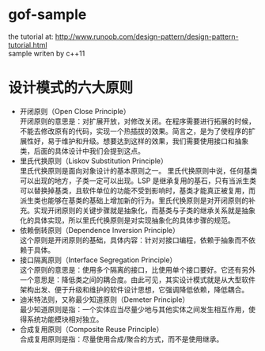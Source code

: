 # gof-sample

the tutorial at: http://www.runoob.com/design-pattern/design-pattern-tutorial.html  
sample writen by c++11

# 设计模式的六大原则  
- 开闭原则（Open Close Principle）  
      开闭原则的意思是：对扩展开放，对修改关闭。在程序需要进行拓展的时候，不能去修改原有的代码，实现一个热插拔的效果。简言之，是为了使程序的扩展性好，易于维护和升级。想要达到这样的效果，我们需要使用接口和抽象类，后面的具体设计中我们会提到这点。  
- 里氏代换原则（Liskov Substitution Principle）  
        里氏代换原则是面向对象设计的基本原则之一。 里氏代换原则中说，任何基类可以出现的地方，子类一定可以出现。LSP 是继承复用的基石，只有当派生类可以替换掉基类，且软件单位的功能不受到影响时，基类才能真正被复用，而派生类也能够在基类的基础上增加新的行为。里氏代换原则是对开闭原则的补充。实现开闭原则的关键步骤就是抽象化，而基类与子类的继承关系就是抽象化的具体实现，所以里氏代换原则是对实现抽象化的具体步骤的规范。  
- 依赖倒转原则（Dependence Inversion Principle）  
      这个原则是开闭原则的基础，具体内容：针对对接口编程，依赖于抽象而不依赖于具体。  
- 接口隔离原则（Interface Segregation Principle）  
这个原则的意思是：使用多个隔离的接口，比使用单个接口要好。它还有另外一个意思是：降低类之间的耦合度。由此可见，其实设计模式就是从大型软件架构出发、便于升级和维护的软件设计思想，它强调降低依赖，降低耦合。  
- 迪米特法则，又称最少知道原则（Demeter Principle）  
      最少知道原则是指：一个实体应当尽量少地与其他实体之间发生相互作用，使得系统功能模块相对独立。  
- 合成复用原则（Composite Reuse Principle）  
      合成复用原则是指：尽量使用合成/聚合的方式，而不是使用继承。